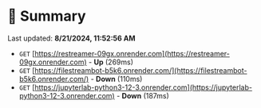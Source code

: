 # 📖 Summary
Last updated: **8/21/2024, 11:52:56 AM**

- `GET` [https://restreamer-09gx.onrender.com](https://restreamer-09gx.onrender.com) - **Up** (269ms)
- `GET` [https://filestreambot-b5k6.onrender.com/](https://filestreambot-b5k6.onrender.com/) - **Down** (110ms)
- `GET` [https://jupyterlab-python3-12-3.onrender.com](https://jupyterlab-python3-12-3.onrender.com) - **Down** (187ms)
